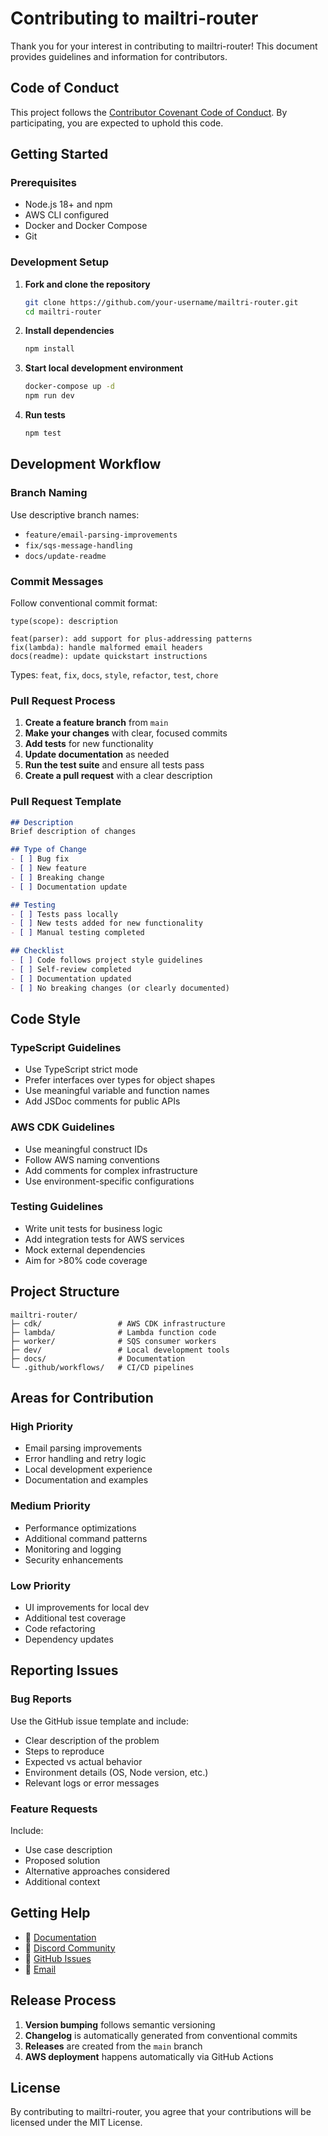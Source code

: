 # Contributing to mailtri-router

Thank you for your interest in contributing to mailtri-router! This document provides guidelines and information for contributors.

## Code of Conduct

This project follows the [Contributor Covenant Code of Conduct](https://www.contributor-covenant.org/version/2/1/code_of_conduct/). By participating, you are expected to uphold this code.

## Getting Started

### Prerequisites

- Node.js 18+ and npm
- AWS CLI configured
- Docker and Docker Compose
- Git

### Development Setup

1. **Fork and clone the repository**
   ```bash
   git clone https://github.com/your-username/mailtri-router.git
   cd mailtri-router
   ```

2. **Install dependencies**
   ```bash
   npm install
   ```

3. **Start local development environment**
   ```bash
   docker-compose up -d
   npm run dev
   ```

4. **Run tests**
   ```bash
   npm test
   ```

## Development Workflow

### Branch Naming

Use descriptive branch names:
- `feature/email-parsing-improvements`
- `fix/sqs-message-handling`
- `docs/update-readme`

### Commit Messages

Follow conventional commit format:
```
type(scope): description

feat(parser): add support for plus-addressing patterns
fix(lambda): handle malformed email headers
docs(readme): update quickstart instructions
```

Types: `feat`, `fix`, `docs`, `style`, `refactor`, `test`, `chore`

### Pull Request Process

1. **Create a feature branch** from `main`
2. **Make your changes** with clear, focused commits
3. **Add tests** for new functionality
4. **Update documentation** as needed
5. **Run the test suite** and ensure all tests pass
6. **Create a pull request** with a clear description

### Pull Request Template

```markdown
## Description
Brief description of changes

## Type of Change
- [ ] Bug fix
- [ ] New feature
- [ ] Breaking change
- [ ] Documentation update

## Testing
- [ ] Tests pass locally
- [ ] New tests added for new functionality
- [ ] Manual testing completed

## Checklist
- [ ] Code follows project style guidelines
- [ ] Self-review completed
- [ ] Documentation updated
- [ ] No breaking changes (or clearly documented)
```

## Code Style

### TypeScript Guidelines

- Use TypeScript strict mode
- Prefer interfaces over types for object shapes
- Use meaningful variable and function names
- Add JSDoc comments for public APIs

### AWS CDK Guidelines

- Use meaningful construct IDs
- Follow AWS naming conventions
- Add comments for complex infrastructure
- Use environment-specific configurations

### Testing Guidelines

- Write unit tests for business logic
- Add integration tests for AWS services
- Mock external dependencies
- Aim for >80% code coverage

## Project Structure

```
mailtri-router/
├─ cdk/                 # AWS CDK infrastructure
├─ lambda/              # Lambda function code
├─ worker/              # SQS consumer workers
├─ dev/                 # Local development tools
├─ docs/                # Documentation
└─ .github/workflows/   # CI/CD pipelines
```

## Areas for Contribution

### High Priority
- Email parsing improvements
- Error handling and retry logic
- Local development experience
- Documentation and examples

### Medium Priority
- Performance optimizations
- Additional command patterns
- Monitoring and logging
- Security enhancements

### Low Priority
- UI improvements for local dev
- Additional test coverage
- Code refactoring
- Dependency updates

## Reporting Issues

### Bug Reports

Use the GitHub issue template and include:
- Clear description of the problem
- Steps to reproduce
- Expected vs actual behavior
- Environment details (OS, Node version, etc.)
- Relevant logs or error messages

### Feature Requests

Include:
- Use case description
- Proposed solution
- Alternative approaches considered
- Additional context

## Getting Help

- 📖 [Documentation](https://docs.mailtri.com)
- 💬 [Discord Community](https://discord.gg/mailtri)
- 🐛 [GitHub Issues](https://github.com/mailtri/mailtri-router/issues)
- 📧 [Email](mailto:dev@mailtri.com)

## Release Process

1. **Version bumping** follows semantic versioning
2. **Changelog** is automatically generated from conventional commits
3. **Releases** are created from the `main` branch
4. **AWS deployment** happens automatically via GitHub Actions

## License

By contributing to mailtri-router, you agree that your contributions will be licensed under the MIT License.

